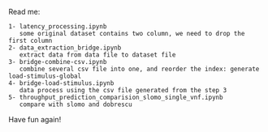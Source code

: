 Read me:

    1- latency_processing.ipynb
       some original dataset contains two column, we need to drop the first column
    2- data_extraction_bridge.ipynb
       extract data from data file to dataset file
    3- bridge-combine-csv.ipynb
       combine several csv file into one, and reorder the index: generate load-stimulus-global
    4- bridge-load-stimulus.ipynb
       data process using the csv file generated from the step 3
    5- throughput_prediction_comparision_slomo_single_vnf.ipynb
       compare with slomo and dobrescu

      
Have fun again!
